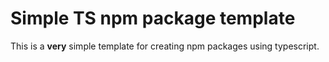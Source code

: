 # Simple TS npm package template

This is a **very** simple template for creating npm packages using typescript.
